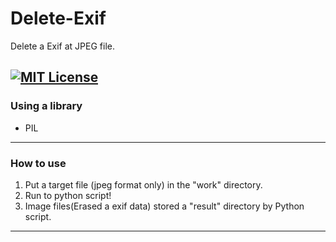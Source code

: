 # Delete-Exif
Delete a Exif at JPEG file.


[![MIT License](http://img.shields.io/badge/license-MIT-blue.svg?style=flat)](./LICENSE)
------
### Using a library

* PIL

------

### How to use

1. Put a target file (jpeg format only) in the "work" directory.
2. Run to python script!
3. Image files(Erased a exif data) stored a "result" directory by Python script.
	

-------